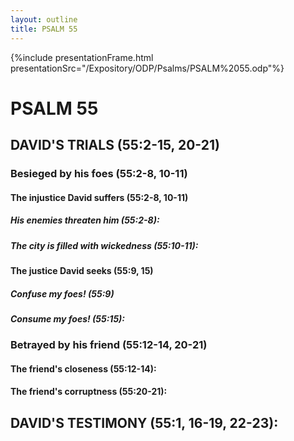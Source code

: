 ```yaml
---
layout: outline
title: PSALM 55
---
```

{%include presentationFrame.html presentationSrc="/Expository/ODP/Psalms/PSALM%2055.odp"%}

# PSALM 55 
## DAVID\'S TRIALS (55:2-15, 20-21) 
###  Besieged by his foes (55:2-8, 10-11) 
####  The injustice David suffers (55:2-8, 10-11) 
#####  His enemies threaten him (55:2-8): 
#####  The city is filled with wickedness (55:10-11): 
####  The justice David seeks (55:9, 15) 
#####  Confuse my foes! (55:9) 
#####  Consume my foes! (55:15): 
###  Betrayed by his friend (55:12-14, 20-21) 
####  The friend\'s closeness (55:12-14):
####  The friend\'s corruptness (55:20-21): 
## DAVID\'S TESTIMONY (55:1, 16-19, 22-23): 
